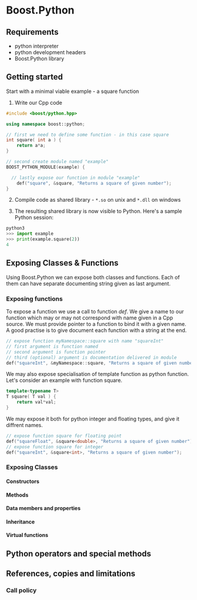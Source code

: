 # Boost.Python

## Requirements 

- python interpreter
- python development headers
- Boost.Python library

## Getting started

Start with a minimal viable example - a square function

1. Write our Cpp code

```cpp
#include <boost/python.hpp>

using namespace boost::python;

// first we need to define some function - in this case square
int square( int a ) {
	return a*a;
}

// second create module named "example"
BOOST_PYTHON_MODULE(example) {

  // lastly expose our function in module "example"
	def("square", &square, "Returns a square of given number");
}
```
	
2. Compile code as shared library - `*.so` on unix and `*.dll` on windows

3. The resulting shared library is now visible to Python. Here's a sample Python session:

```python
python3
>>> import example
>>> print(example.square(2))
4	
```
	
## Exposing Classes & Functions

Using Boost.Python we can expose both classes and functions.
Each of them can have separate documenting string given as last argument.

### Exposing functions

To expose a function we use a call to function *def*. 
We give a name to our function which may or may not correspond with name given in a Cpp source.
We must provide pointer to a function to bind it with a given name.
A good practise is to give document each function with a string at the end.

```cpp
// expose function myNamespace::square with name "squareInt"
// first argument is function named
// second argument is function pointer
// third (optional) argument is documentation delivered in module
def("squareInt", &myNamespace::square, "Returns a square of given number");
```
	
We may also expose specialisation of template function as python function.
Let's consider an example with function square.

```cpp
template<typename T>
T square( T val ) {
	return val*val;
}
```
	
We may expose it both for python integer and floating types, and give it diffrent names.

```cpp
// expose function square for floating point
def("squareFloat", &square<double>, "Returns a square of given number");
// expose function square for integer
def("squareInt", &square<int>, "Returns a square of given number");
```
	
### Exposing Classes



#### Constructors



#### Methods



#### Data members and properties



#### Inheritance



#### Virtual functions



## Python operators and special methods



## References, copies and limitations



### Call policy



